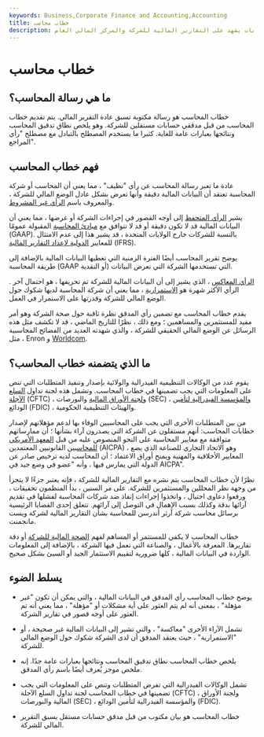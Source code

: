 ```yaml
---
keywords: Business,Corporate Finance and Accounting,Accounting
title: خطاب محاسب
description: خطاب المحاسب هو بيان مكتوب لمدقق حسابات يشهد على التقارير المالية للشركة والمركز المالي العام.
---
```


# خطاب محاسب
## ما هي رسالة المحاسب؟

خطاب المحاسب هو رسالة مكتوبة تسبق عادة التقرير المالي. يتم تقديم خطاب المحاسب من قبل مدققي حسابات مستقلين للشركة. وهو يلخص نطاق تدقيق المحاسب ونتائجها بعبارات عامة للغاية. كثيرا ما يستخدم المصطلح بالتبادل مع مصطلح "رأي المراجع".

## فهم خطاب المحاسب

عادة ما تعبر رسالة المحاسب عن رأي "نظيف" ، مما يعني أن المحاسب أو شركة المحاسبة تعتقد أن البيانات المالية دقيقة وأنها تعرض بشكل عادل الوضع المالي للشركة ، والمعروف باسم [الرأي غير المشروط](/unqualified-opinion).

يشير [الرأي المتحفظ](/qualifiedopinion) إلى أوجه القصور في إجراءات الشركة أو عرضها ، مما يعني أن البيانات المالية قد لا تكون دقيقة أو قد لا تتوافق مع [مبادئ المحاسبة](/gaap) المقبولة عمومًا (GAAP). بالنسبة للشركات خارج الولايات المتحدة ، قد يشير هذا إلى عدم الامتثال للمعايير [الدولية لإعداد التقارير المالية](/ifrs) (IFRS).

يوضح تقرير المحاسب أيضًا الفترة الزمنية التي تغطيها البيانات المالية بالإضافة إلى طريقة المحاسبة (GAAP أو النقدية) التي تستخدمها الشركة التي تعرض البيانات.

[الرأي المعاكس](/adverseopinion) ، الذي يشير إلى أن البيانات المالية للشركة تم تحريفها ، هو احتمال آخر . الرأي الأكثر شهرة هو [الاستمرارية](/goingconcern) ، مما يعني أن شركة المحاسبة لديها شكوك حول الوضع المالي للشركة وقدرتها على الاستمرار في العمل.

يقدم خطاب المحاسب مع تضمين رأي المدقق نظرة ثاقبة حول صحة الشركة وهو أمر مفيد للمستثمرين والمساهمين ؛ ومع ذلك ، نظرًا للتاريخ الماضي ، قد لا تكشف مثل هذه الرسائل عن الوضع المالي الحقيقي للشركة ، والذي شهدته العديد من الفضائح المحاسبية ، مثل Enron و [Worldcom](/worldcom).

## ما الذي يتضمنه خطاب المحاسب؟

يقوم عدد من الوكالات التنظيمية الفيدرالية والولائية بإصدار وتنفيذ المتطلبات التي تنص على المعلومات التي يجب تضمينها في خطاب المحاسب. وتشمل هذه لجنة تداول [السلع الآجلة](/cftc) (CFTC) ، [ولجنة الأوراق المالية](/sec) والبورصات (SEC) ، [والمؤسسة الفيدرالية لتأمين](/fdic) الودائع (FDIC) ، والهيئات التنظيمية الحكومية.

من بين المتطلبات الأخرى التي يجب على المحاسبين الوفاء بها لدعم مؤهلاتهم لإصدار خطابات المحاسب: أنهم مستقلون عن الشركة التي يصدرون آراء بشأنها ؛ أن ممارساتهم متوافقة مع معايير المحاسبة على النحو المنصوص عليه من قبل [المعهد الأمريكي للمحاسبين](/american-institute-of-certified-public-accountants) القانونيين المعتمدين (AICPA) ، وهو الاتحاد التجاري للصناعة الذي يضع المعايير الأخلاقية والمهنية ويمنح أوراق الاعتماد ؛ أن المحاسب لديه ترخيص صادر عن الدولة التي يمارس فيها ، وأنه "عضو في وضع جيد في AICPA".

نظرًا لأن خطاب المحاسب يتم نشره مع التقارير المالية للشركة ، فإنه يعتبر جزءًا لا يتجزأ من وجهة نظر المحللين والمستثمرين للشركة. على مر السنين ، بدأ المنظمون تحقيقات ، ورفعوا دعاوى احتيال ، واتخذوا إجراءات إنفاذ ضد شركات المحاسبة لفشلها في تقديم آرائها بدقة وكذلك بسبب الإهمال في التوصل إلى آرائهم. تتعلق إحدى القضايا الرئيسية برسائل محاسب شركة آرثر أندرسن للمحاسبة بشأن التقارير المالية لشركة ويست مانجمنت.

خطاب المحاسب لا يكفي للمستثمر أو المساهم لفهم [الصحة المالية للشركة](/financial-health) أو دقة تقاريرها. المعرفة بالأعمال ، والصناعة التي تعمل فيها الشركة ، بالإضافة إلى المعلومات الواردة في البيانات المالية ، كلها ضرورية لتقييم الاستثمار الجيد أو السيئ بشكل صحيح.

## يسلط الضوء

- يوضح خطاب المحاسب رأي المدقق في البيانات المالية ، والتي يمكن أن تكون "غير مؤهلة" ، بمعنى أنه لم يتم العثور على أية مشكلات أو "مؤهلة" ، مما يعني أنه تم العثور على أوجه قصور في تقارير الشركة.

- تشمل الآراء الأخرى "معاكسة" ، والتي تشير إلى البيانات المالية غير صحيحة ، أو "الاستمرارية" ، حيث يعتقد المدقق أن لدى الشركة شكوك حول الوضع المالي للشركة.

- يلخص خطاب المحاسب نطاق تدقيق المحاسب ونتائجها بعبارات عامة جدًا. إنه ملخص موجز يُعرف أيضًا باسم رأي المدقق.

- تشمل الوكالات الفيدرالية التي تفرض المتطلبات وتنص على المعلومات التي يجب تضمينها في خطاب المحاسب لجنة تداول السلع الآجلة (CFTC) ، ولجنة الأوراق المالية والبورصات (SEC) ، والمؤسسة الفيدرالية لتأمين الودائع (FDIC).

- خطاب المحاسب هو بيان مكتوب من قبل مدقق حسابات مستقل يسبق التقرير المالي للشركة.

